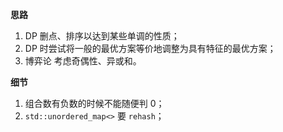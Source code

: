 **思路**

1. DP 删点、排序以达到某些单调的性质；
2. DP 时尝试将一般的最优方案等价地调整为具有特征的最优方案；
3. 博弈论 考虑奇偶性、异或和。

**细节**

1. 组合数有负数的时候不能随便判 $0$；
2. `std::unordered_map<>` 要 `rehash`；